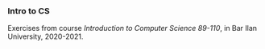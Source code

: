 ### Intro to CS
Exercises from course *Introduction to Computer Science 89-110*, in Bar Ilan University, 2020-2021.
